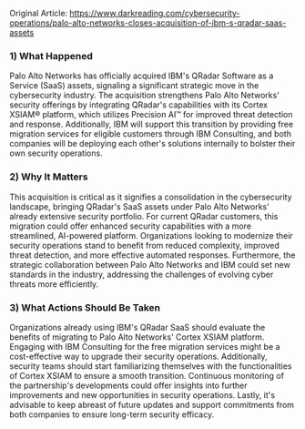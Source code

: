 Original Article: https://www.darkreading.com/cybersecurity-operations/palo-alto-networks-closes-acquisition-of-ibm-s-qradar-saas-assets

### 1) What Happened
Palo Alto Networks has officially acquired IBM's QRadar Software as a Service (SaaS) assets, signaling a significant strategic move in the cybersecurity industry. The acquisition strengthens Palo Alto Networks' security offerings by integrating QRadar's capabilities with its Cortex XSIAM® platform, which utilizes Precision AI™ for improved threat detection and response. Additionally, IBM will support this transition by providing free migration services for eligible customers through IBM Consulting, and both companies will be deploying each other's solutions internally to bolster their own security operations.

### 2) Why It Matters
This acquisition is critical as it signifies a consolidation in the cybersecurity landscape, bringing QRadar's SaaS assets under Palo Alto Networks’ already extensive security portfolio. For current QRadar customers, this migration could offer enhanced security capabilities with a more streamlined, AI-powered platform. Organizations looking to modernize their security operations stand to benefit from reduced complexity, improved threat detection, and more effective automated responses. Furthermore, the strategic collaboration between Palo Alto Networks and IBM could set new standards in the industry, addressing the challenges of evolving cyber threats more efficiently.

### 3) What Actions Should Be Taken
Organizations already using IBM's QRadar SaaS should evaluate the benefits of migrating to Palo Alto Networks' Cortex XSIAM platform. Engaging with IBM Consulting for the free migration services might be a cost-effective way to upgrade their security operations. Additionally, security teams should start familiarizing themselves with the functionalities of Cortex XSIAM to ensure a smooth transition. Continuous monitoring of the partnership's developments could offer insights into further improvements and new opportunities in security operations. Lastly, it's advisable to keep abreast of future updates and support commitments from both companies to ensure long-term security efficacy.